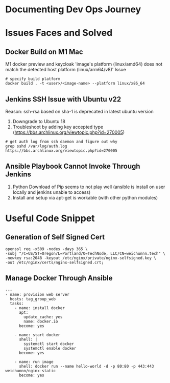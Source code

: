 # Documenting Dev Ops Journey
# Issues Faces and Solved

## Docker Build on M1 Mac
M1 docker preview and keycloak 'image's platform (linux/amd64) does not match the detected host platform (linux/arm64/v8)' Issue

```
# specify build platform
docker build . -t <user>/<image-name> --platform linux/x86_64
```

## Jenkins SSH Issue with Ubuntu v22
Reason: ssh-rsa based on sha-1 is deprecated in latest ubuntu version 
1. Downgrade to Ubuntu 18
2. Troubleshoot by adding key accepted type (https://bbs.archlinux.org/viewtopic.php?id=270005)
```
# get auth log from ssh daemon and figure out why
grep sshd /var/log/auth.log
https://bbs.archlinux.org/viewtopic.php?id=270005
```


## Ansible Playbook Cannot Invoke Through Jenkins
1. Python Download of Pip seems to not play well (ansible is install on user locally and jenkins unable to access)
2. Install and setup via apt-get is workable (with other python modules)


# Useful Code Snippet
## Generation of Self Signed Cert
```
openssl req -x509 -nodes -days 365 \
-subj "/C=US/ST=Oregon/L=Portland/O=TechNode, LLC/CN=weichunnn.tech" \
-newkey rsa:2048 -keyout /etc/nginx/private/nginx-selfsigned.key \
-out /etc/nginx/certs/nginx-selfsigned.crt;
```

## Manage Docker Through Ansible
```
---
- name: provision web server
  hosts: tag_group_web
  tasks:
    - name: install docker
      apt: 
        update_cache: yes
        name: docker.io
      become: yes
    
    - name: start docker
      shell: |
        systemctl start docker
        systemctl enable docker
      become: yes

    - name: run image
      shell: docker run --name hello-world -d -p 80:80 -p 443:443 weichunnn/nginx-static
      become: yes
```